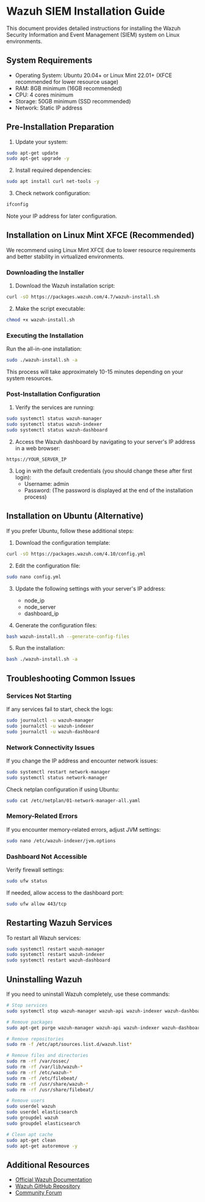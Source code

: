 # Wazuh SIEM Installation Guide

This document provides detailed instructions for installing the Wazuh Security Information and Event Management (SIEM) system on Linux environments.

## System Requirements

- Operating System: Ubuntu 20.04+ or Linux Mint 22.01+ (XFCE recommended for lower resource usage)
- RAM: 8GB minimum (16GB recommended)
- CPU: 4 cores minimum
- Storage: 50GB minimum (SSD recommended)
- Network: Static IP address

## Pre-Installation Preparation

1. Update your system:
```bash
sudo apt-get update
sudo apt-get upgrade -y
```

2. Install required dependencies:
```bash
sudo apt install curl net-tools -y
```

3. Check network configuration:
```bash
ifconfig
```
Note your IP address for later configuration.

## Installation on Linux Mint XFCE (Recommended)

We recommend using Linux Mint XFCE due to lower resource requirements and better stability in virtualized environments.

### Downloading the Installer

1. Download the Wazuh installation script:
```bash
curl -sO https://packages.wazuh.com/4.7/wazuh-install.sh
```

2. Make the script executable:
```bash
chmod +x wazuh-install.sh
```

### Executing the Installation

Run the all-in-one installation:
```bash
sudo ./wazuh-install.sh -a
```

This process will take approximately 10-15 minutes depending on your system resources.

### Post-Installation Configuration

1. Verify the services are running:
```bash
sudo systemctl status wazuh-manager
sudo systemctl status wazuh-indexer
sudo systemctl status wazuh-dashboard
```

2. Access the Wazuh dashboard by navigating to your server's IP address in a web browser:
```
https://YOUR_SERVER_IP
```

3. Log in with the default credentials (you should change these after first login):
   - Username: admin
   - Password: (The password is displayed at the end of the installation process)

## Installation on Ubuntu (Alternative)

If you prefer Ubuntu, follow these additional steps:

1. Download the configuration template:
```bash
curl -sO https://packages.wazuh.com/4.10/config.yml
```

2. Edit the configuration file:
```bash
sudo nano config.yml
```

3. Update the following settings with your server's IP address:
   - node_ip
   - node_server
   - dashboard_ip

4. Generate the configuration files:
```bash
bash wazuh-install.sh --generate-config-files
```

5. Run the installation:
```bash
bash ./wazuh-install.sh -a
```

## Troubleshooting Common Issues

### Services Not Starting

If any services fail to start, check the logs:
```bash
sudo journalctl -u wazuh-manager
sudo journalctl -u wazuh-indexer
sudo journalctl -u wazuh-dashboard
```

### Network Connectivity Issues

If you change the IP address and encounter network issues:
```bash
sudo systemctl restart network-manager
sudo systemctl status network-manager
```

Check netplan configuration if using Ubuntu:
```bash
sudo cat /etc/netplan/01-network-manager-all.yaml
```

### Memory-Related Errors

If you encounter memory-related errors, adjust JVM settings:
```bash
sudo nano /etc/wazuh-indexer/jvm.options
```

### Dashboard Not Accessible

Verify firewall settings:
```bash
sudo ufw status
```

If needed, allow access to the dashboard port:
```bash
sudo ufw allow 443/tcp
```

## Restarting Wazuh Services

To restart all Wazuh services:
```bash
sudo systemctl restart wazuh-manager
sudo systemctl restart wazuh-indexer
sudo systemctl restart wazuh-dashboard
```

## Uninstalling Wazuh

If you need to uninstall Wazuh completely, use these commands:

```bash
# Stop services
sudo systemctl stop wazuh-manager wazuh-api wazuh-indexer wazuh-dashboard filebeat

# Remove packages
sudo apt-get purge wazuh-manager wazuh-api wazuh-indexer wazuh-dashboard filebeat

# Remove repositories
sudo rm -f /etc/apt/sources.list.d/wazuh.list*

# Remove files and directories
sudo rm -rf /var/ossec/ 
sudo rm -rf /var/lib/wazuh-* 
sudo rm -rf /etc/wazuh-* 
sudo rm -rf /etc/filebeat/ 
sudo rm -rf /usr/share/wazuh-* 
sudo rm -rf /usr/share/filebeat/

# Remove users
sudo userdel wazuh 
sudo userdel elasticsearch 
sudo groupdel wazuh 
sudo groupdel elasticsearch

# Clean apt cache
sudo apt-get clean
sudo apt-get autoremove -y
```

## Additional Resources

- [Official Wazuh Documentation](https://documentation.wazuh.com/)
- [Wazuh GitHub Repository](https://github.com/wazuh/wazuh)
- [Community Forum](https://groups.google.com/g/wazuh)
